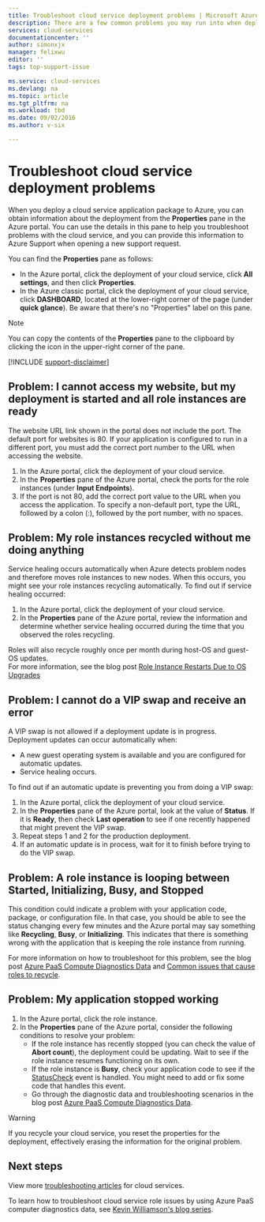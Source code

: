 ```yaml
---
title: Troubleshoot cloud service deployment problems | Microsoft Azure
description: There are a few common problems you may run into when deploying a cloud service to Azure. This article provides solutions to some of them.
services: cloud-services
documentationcenter: ''
author: simonxjx
manager: felixwu
editor: ''
tags: top-support-issue

ms.service: cloud-services
ms.devlang: na
ms.topic: article
ms.tgt_pltfrm: na
ms.workload: tbd
ms.date: 09/02/2016
ms.author: v-six

---
```

# Troubleshoot cloud service deployment problems
When you deploy a cloud service application package to Azure, you can obtain information about the deployment from the **Properties** pane in the Azure portal. You can use the details in this pane to help you troubleshoot problems with the cloud service, and you can provide this information to Azure Support when opening a new support request.

You can find the **Properties** pane as follows:

* In the Azure portal, click the deployment of your cloud service, click **All settings**, and then click **Properties**.
* In the Azure classic portal, click the deployment of your cloud service, click **DASHBOARD**, located at the lower-right corner of the page (under **quick glance**). Be aware that there's no "Properties" label on this pane.

> [!NOTE]
> You can copy the contents of the **Properties** pane to the clipboard by clicking the icon in the upper-right corner of the pane.
> 
> 

[!INCLUDE [support-disclaimer](../../includes/support-disclaimer.md)]

## Problem: I cannot access my website, but my deployment is started and all role instances are ready
The website URL link shown in the portal does not include the port. The default port for websites is 80. If your application is configured to run in a different port, you must add the correct port number to the URL when accessing the website.

1. In the Azure portal, click the deployment of your cloud service.
2. In the **Properties** pane of the Azure portal, check the ports for the role instances (under **Input Endpoints**).
3. If the port is not 80, add the correct port value to the URL when you access the application. To specify a non-default port, type the URL, followed by a colon (:), followed by the port number, with no spaces.

## Problem: My role instances recycled without me doing anything
Service healing occurs automatically when Azure detects problem nodes and therefore moves role instances to new nodes. When this occurs, you might see your role instances recycling automatically. To find out if service healing occurred:

1. In the Azure portal, click the deployment of your cloud service.
2. In the **Properties** pane of the Azure portal, review the information and determine whether service healing occurred during the time that you observed the roles recycling.

Roles will also recycle roughly once per month during host-OS and guest-OS updates.  
For more information, see the blog post [Role Instance Restarts Due to OS Upgrades](http://blogs.msdn.com/b/kwill/archive/2012/09/19/role-instance-restarts-due-to-os-upgrades.aspx)

## Problem: I cannot do a VIP swap and receive an error
A VIP swap is not allowed if a deployment update is in progress. Deployment updates can occur automatically when:

* A new guest operating system is available and you are configured for automatic updates.
* Service healing occurs.

To find out if an automatic update is preventing you from doing a VIP swap:

1. In the Azure portal, click the deployment of your cloud service.
2. In the **Properties** pane of the Azure portal, look at the value of **Status**. If it is **Ready**, then check **Last operation** to see if one recently happened that might prevent the VIP swap.
3. Repeat steps 1 and 2 for the production deployment.
4. If an automatic update is in process, wait for it to finish before trying to do the VIP swap.

## Problem: A role instance is looping between Started, Initializing, Busy, and Stopped
This condition could indicate a problem with your application code, package, or configuration file. In that case, you should be able to see the status changing every few minutes and the Azure portal may say something like **Recycling**, **Busy**, or **Initializing**. This indicates that there is something wrong with the application that is keeping the role instance from running.

For more information on how to troubleshoot for this problem, see the blog post [Azure PaaS Compute Diagnostics Data](http://blogs.msdn.com/b/kwill/archive/2013/08/09/windows-azure-paas-compute-diagnostics-data.aspx) and [Common issues that cause roles to recycle](cloud-services-troubleshoot-common-issues-which-cause-roles-recycle.md).

## Problem: My application stopped working
1. In the Azure portal, click the role instance.
2. In the **Properties** pane of the Azure portal, consider the following conditions to resolve your problem:
   * If the role instance has recently stopped (you can check the value of **Abort count**), the deployment could be updating. Wait to see if the role instance resumes functioning on its own.
   * If the role instance is **Busy**, check your application code to see if the [StatusCheck](https://msdn.microsoft.com/library/microsoft.windowsazure.serviceruntime.roleenvironment.statuscheck) event is handled. You might need to add or fix some code that handles this event.
   * Go through the diagnostic data and troubleshooting scenarios in the blog post [Azure PaaS Compute Diagnostics Data](http://blogs.msdn.com/b/kwill/archive/2013/08/09/windows-azure-paas-compute-diagnostics-data.aspx).

> [!WARNING]
> If you recycle your cloud service, you reset the properties for the deployment, effectively erasing the information for the original problem.
> 
> 

## Next steps
View more [troubleshooting articles](https://azure.microsoft.com/documentation/articles/?tag=top-support-issue&product=cloud-services) for cloud services.

To learn how to troubleshoot cloud service role issues by using Azure PaaS computer diagnostics data, see [Kevin Williamson's blog series](http://blogs.msdn.com/b/kwill/archive/2013/08/09/windows-azure-paas-compute-diagnostics-data.aspx).

